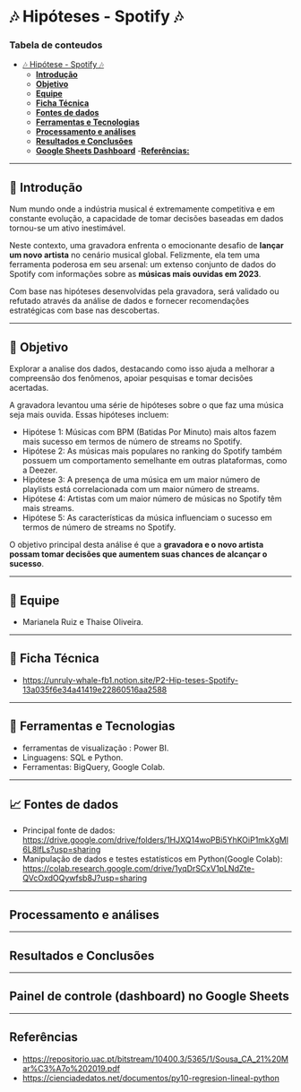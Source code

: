 
# 🎶 Hipóteses - Spotify 🎶

### **Tabela de conteudos**
- [🎶 Hipótese - Spotify 🎶](#-segmentacao-mercado)    
  - [**Introdução**](#introdução)
  - [**Objetivo**](#objetivo)
  - [**Equipe**](#equipe)
  - [**Ficha Técnica**](#ficha-tecnica)
  - [**Fontes de dados**](#fonte-de-dados)
  - [**Ferramentas e Tecnologias**](#ferramentas-e-tecnologias)
  - [**Processamento e análises**](#rocessamento-e-análises)
  - [**Resultados e Conclusões**](#Resultados-e-Conclusões) 
  - [**Google Sheets Dashboard**](#google-sheets-dashboard)
  -[**Referências:**](#referências)
   

---

## 📖 **Introdução**

Num mundo onde a indústria musical é extremamente competitiva e em constante evolução, a capacidade de tomar decisões baseadas em dados tornou-se um ativo inestimável.

Neste contexto, uma gravadora enfrenta o emocionante desafio de **lançar um novo artista** no cenário musical global. Felizmente, ela tem uma ferramenta poderosa em seu arsenal: um extenso conjunto de dados do Spotify com informações sobre as **músicas mais ouvidas em 2023**.

Com base nas hipóteses desenvolvidas pela gravadora, será validado ou refutado através da análise de dados e fornecer recomendações estratégicas com base nas descobertas. 

---


## 🎯 **Objetivo**

Explorar a analise dos dados, destacando como isso ajuda a melhorar a compreensão dos fenômenos, apoiar pesquisas e tomar decisões acertadas.

A gravadora levantou uma série de hipóteses sobre o que faz uma música seja mais ouvida. Essas hipóteses incluem:

- Hipótese 1: Músicas com BPM (Batidas Por Minuto) mais altos fazem mais sucesso em termos de número de streams no Spotify.
- Hipótese 2: As músicas mais populares no ranking do Spotify também possuem um comportamento semelhante em outras plataformas, como a Deezer.
- Hipótese 3: A presença de uma música em um maior número de playlists está correlacionada com um maior número de streams.
- Hipótese 4: Artistas com um maior número de músicas no Spotify têm mais streams.
- Hipótese 5: As características da música influenciam o sucesso em termos de número de streams no Spotify.

O objetivo principal desta análise é que a **gravadora e o novo artista possam tomar decisões que aumentem suas chances de alcançar o sucesso**.


---

## 🤝 **Equipe**

 - Marianela Ruiz e Thaise Oliveira.
---


## 📰 **Ficha Técnica**

 - https://unruly-whale-fb1.notion.site/P2-Hip-teses-Spotify-13a035f6e34a41419e22860516aa2588
---

## 🔧 **Ferramentas e Tecnologias** 
- ferramentas de visualização : Power BI.
- Linguagens: SQL e Python.
- Ferramentas: BigQuery, Google Colab.
---

## 📈 **Fontes de dados**
- Principal fonte de dados: https://drive.google.com/drive/folders/1HJXQ14woPBi5YhKOiP1mkXgMl6L8lfLs?usp=sharing
- Manipulação de dados e testes estatísticos em Python(Google Colab): https://colab.research.google.com/drive/1yqDrSCxV1pLNdZte-QVcOxdOQywfsb8J?usp=sharing

---

## **Processamento e análises**



---

## **Resultados e Conclusões**
 
 
---

## **Painel de controle (dashboard) no Google Sheets**



<!-- <img src="img/img-dashboard.png" alt="Alt text" width="800" height="500"> -->

---

## **Referências**

- https://repositorio.uac.pt/bitstream/10400.3/5365/1/Sousa_CA_21%20Mar%C3%A7o%202019.pdf
- https://cienciadedatos.net/documentos/py10-regresion-lineal-python